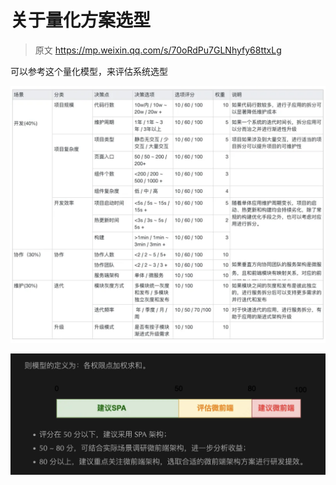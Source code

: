 # 关于量化方案选型

> 原文 https://mp.weixin.qq.com/s/70oRdPu7GLNhyfy68ttxLg

可以参考这个量化模型，来评估系统选型

![module](./imgs/量化模型.webp)

![module2](./imgs/量化方案2.png)